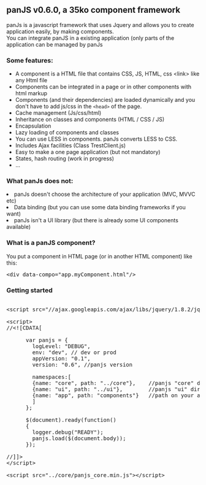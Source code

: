 <h2>panJS v0.6.0, a 35ko component framework</h2>

<p>panJs is a javascript framework that uses Jquery and allows you to create application easily, by making components.
<br/>You can integrate panJS in a existing application (only parts of the application can be managed by panJs
</p>

<h3>Some features:</h3>
<ul>
<li>A component is a HTML file that contains CSS, JS, HTML, css &lt;link&gt; like any Html file</li>
<li>Components can be integrated in a page or in other components with html markup</li>
<li>Components (and their dependencies) are loaded dynamically and you don't have to add js/css in the <code>&lt;head&gt;</code> of the page.</li>
<li>Cache management (Js/css/html)</li>
<li>Inheritance on classes and components (HTML / CSS / JS)</li>
<li>Encapsulation</li>
<li>Lazy loading of components and classes</li>
<li>You can use LESS in components. panJs converts LESS to CSS.</li>
<li>Includes Ajax facilities (Class TrestClient.js)</li>
<li>Easy to make a one page application (but not mandatory)</li>
<li>States, hash routing (work in progress)</li>
<li>...</li>
</ul>

<h3>What panJs does not:</h3>
<li>panJs doesn't choose the architecture of your application (MVC, MVVC etc)</li>
<li>Data binding (but you can use some data binding frameworks if you want)</li>
<li>panJs isn't a UI library (but there is already some UI components available)</li>

<h3>What is a panJS component?</h3>

<p>You put a component in HTML page (or in another HTML component) like this:</p>

<pre>&lt;div data-compo="app.myComponent.html"/&gt;</pre>



<h3>Getting started</h3>

<pre>

&lt;script src="//ajax.googleapis.com/ajax/libs/jquery/1.8.2/jquery.min.js">&lt;/script&gt;

&lt;script&gt;
//&lt;![CDATA[  

      var panjs = {
        logLevel: "DEBUG",
        env: "dev", // dev or prod
        appVersion: "0.1", 
        version: "0.6", //panjs version
        
        namespaces:[
        {name: "core", path: "../core"},    //panjs "core" directory
        {name: "ui", path: "../ui"},        //panjs "ui" directory (optionnal)
        {name: "app", path: "components"}   //path on your app components (example)
        ]
      };
     
      $(document).ready(function() 
      {
        logger.debug("READY");
        panjs.load($(document.body));           
      });

//]]&gt;
&lt;/script&gt;

&lt;script src="../core/panjs_core.min.js">&lt;/script&gt;
  
</pre>


